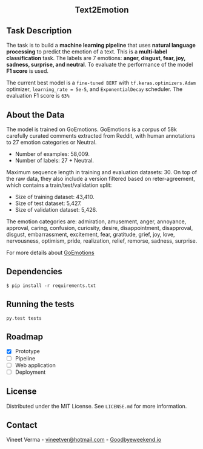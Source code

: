 <h2 align="center"> Text2Emotion </h2>

## Task Description

The task is to build a **machine learning pipeline** that uses **natural language processing** to predict the emotion
of a text. This is a **multi-label classification** task. The labels are 7 emotions: **anger, disgust, fear, joy,
sadness, surprise, and neutral**. To evaluate the performance of the model **F1 score** is used.

The current best model is a `fine-tuned BERT` with `tf.keras.optimizers.Adam` optimizer, `learning_rate = 5e-5`,
and `ExponentialDecay` scheduler. The evaluation F1 score is `63%`

## About the Data

The model is trained on GoEmotions. GoEmotions is a corpus of 58k carefully curated comments extracted from Reddit, with
human annotations to 27 emotion categories or Neutral.

- Number of examples: 58,009.
- Number of labels: 27 + Neutral.

Maximum sequence length in training and evaluation datasets: 30.
On top of the raw data, they also include a version filtered based on reter-agreement, which contains a
train/test/validation split:

- Size of training dataset: 43,410.
- Size of test dataset: 5,427.
- Size of validation dataset: 5,426.

The emotion categories are: admiration, amusement, anger, annoyance, approval, caring, confusion, curiosity, desire,
disappointment, disapproval, disgust, embarrassment, excitement, fear, gratitude, grief, joy, love, nervousness,
optimism, pride, realization, relief, remorse, sadness, surprise.

For more details about [GoEmotions](https://github.com/google-research/google-research/tree/master/goemotions)


## Dependencies

    $ pip install -r requirements.txt



[//]: # (## Running the pipeline)

[//]: # ()
[//]: # (    $ git clone repo.git)

[//]: # (    $ cd repo)


## Running the tests

    py.test tests

## Roadmap

- [x] Prototype
- [ ] Pipeline
- [ ] Web application
- [ ] Deployment

## License

Distributed under the MIT License. See `LICENSE.md` for more information.


## Contact

Vineet Verma - vineetver@hotmail.com - [Goodbyeweekend.io](https://www.goodbyeweekend.io/)

